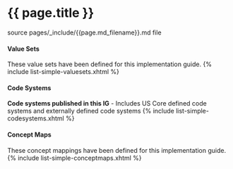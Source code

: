 # {{ page.title }}

source pages/_include/{{page.md_filename}}.md  file

#### Value Sets

These value sets have been defined for this implementation guide.
{% include list-simple-valuesets.xhtml %}


#### Code Systems

**Code systems published in this IG** - Includes US Core defined code systems and externally defined code systems
{% include list-simple-codesystems.xhtml %}

#### Concept Maps

These concept mappings have been defined for this implementation guide.
{% include list-simple-conceptmaps.xhtml %}


<br />
